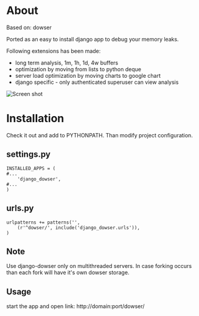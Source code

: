About
=====
Based on: dowser

Ported as an easy to install django app to debug your memory leaks.

Following extensions has been made:

- long term analysis, 1m, 1h, 1d, 4w buffers
- optimization by moving from lists to python deque
- server load optimization by moving charts to google chart
- django specific - only authenticated superuser can view analysis


![Screen shot](https://github.com/munhitsu/django-dowser/raw/master/wiki/screen0.png)



Installation
============

Check it out and add to PYTHONPATH.
Than modify project configuration.


settings.py
-----------
	INSTALLED_APPS = (
	#...
	    'django_dowser',
	#...
	)

urls.py
-------
	urlpatterns += patterns('',
	    (r'^dowser/', include('django_dowser.urls')),
	)

Note
----
Use django-dowser only on multithreaded servers. In case forking occurs than
each fork will have it's own dowser storage.


Usage
-----
start the app and open link:
http://domain:port/dowser/
